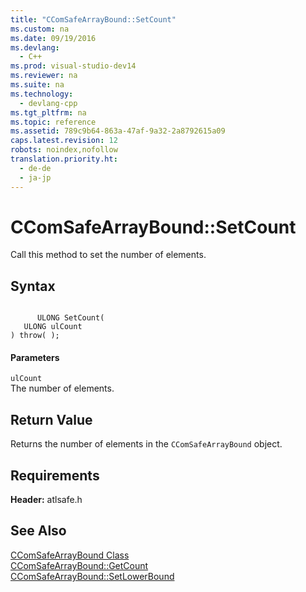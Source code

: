 ```yaml
---
title: "CComSafeArrayBound::SetCount"
ms.custom: na
ms.date: 09/19/2016
ms.devlang: 
  - C++
ms.prod: visual-studio-dev14
ms.reviewer: na
ms.suite: na
ms.technology: 
  - devlang-cpp
ms.tgt_pltfrm: na
ms.topic: reference
ms.assetid: 789c9b64-863a-47af-9a32-2a8792615a09
caps.latest.revision: 12
robots: noindex,nofollow
translation.priority.ht: 
  - de-de
  - ja-jp
---
```

# CComSafeArrayBound::SetCount
Call this method to set the number of elements.  
  
## Syntax  
  
```  
  
      ULONG SetCount(  
   ULONG ulCount   
) throw( );  
```  
  
#### Parameters  
 `ulCount`  
 The number of elements.  
  
## Return Value  
 Returns the number of elements in the `CComSafeArrayBound` object.  
  
## Requirements  
 **Header:** atlsafe.h  
  
## See Also  
 [CComSafeArrayBound Class](../vs140/CComSafeArrayBound-Class.md)   
 [CComSafeArrayBound::GetCount](../vs140/CComSafeArrayBound--GetCount.md)   
 [CComSafeArrayBound::SetLowerBound](../vs140/CComSafeArrayBound--SetLowerBound.md)